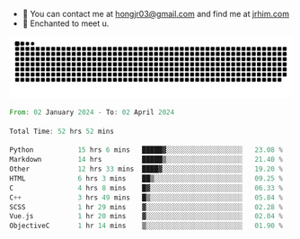 - 📧 You can contact me at hongjr03@gmail.com and find me at [jrhim.com](https://jrhim.com/)
- 💜 Enchanted to meet u.

![snake_animation](https://raw.githubusercontent.com/hongjr03/hongjr03/output/github-contribution-grid-snake.svg)

<!--START_SECTION:waka-->

```rust
From: 02 January 2024 - To: 02 April 2024

Total Time: 52 hrs 52 mins

Python           15 hrs 6 mins   █████▓░░░░░░░░░░░░░░░░░░░   23.08 %
Markdown         14 hrs          █████▒░░░░░░░░░░░░░░░░░░░   21.40 %
Other            12 hrs 33 mins  ████▓░░░░░░░░░░░░░░░░░░░░   19.20 %
HTML             6 hrs 3 mins    ██▒░░░░░░░░░░░░░░░░░░░░░░   09.25 %
C                4 hrs 8 mins    █▓░░░░░░░░░░░░░░░░░░░░░░░   06.33 %
C++              3 hrs 49 mins   █▒░░░░░░░░░░░░░░░░░░░░░░░   05.84 %
SCSS             1 hr 29 mins    ▓░░░░░░░░░░░░░░░░░░░░░░░░   02.28 %
Vue.js           1 hr 20 mins    ▓░░░░░░░░░░░░░░░░░░░░░░░░   02.04 %
ObjectiveC       1 hr 14 mins    ▒░░░░░░░░░░░░░░░░░░░░░░░░   01.90 %
```

<!--END_SECTION:waka-->
